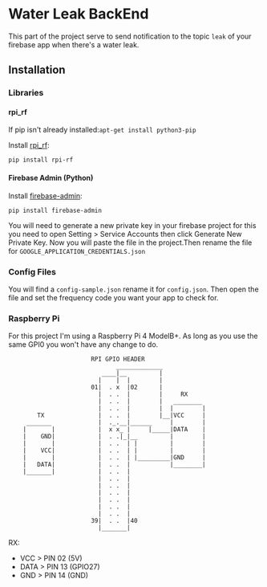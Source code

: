 # Water Leak BackEnd

This part of the project serve to send notification to the topic `leak` of your firebase app when there's a water leak.

## Installation

### Libraries

#### rpi_rf

If pip isn't already installed:`apt-get install python3-pip`

Install [rpi_rf](https://github.com/milaq/rpi-rf):

```
pip install rpi-rf
```

#### Firebase Admin (Python)

Install [firebase-admin](https://github.com/firebase/firebase-admin-python):

```
pip install firebase-admin
```

You will need to generate a new private key in your firebase project for this you need to open Setting > Service Accounts then click Generate New Private Key.
Now you will paste the file in the project.Then rename the file for `GOOGLE_APPLICATION_CREDENTIALS.json`

### Config Files

You will find a `config-sample.json` rename it for `config.json`. Then open the file and set the frequency code you want your app to check for.

### Raspberry Pi

For this project I'm using a Raspberry Pi 4 ModelB+. As long as you use the same GPI0 you won't have any change to do.

```
                       RPI GPIO HEADER
                              _____________
                          ____|__         |
                         |    |  |        |
                       01|  . x  |02      |
                         |  . .  |        |     RX
                         |  . .  |        |   ________
                         |  . .  |        |  |        |
        TX               |  . .  |        |__|VCC     |
     _______             |  ._.__|______     |        |
    |       |            |  x x_ |     |_____|DATA    |
    |    GND|            |  . .|_|__         |        |
    |       |            |  . .  | |         |        |
    |    VCC|            |  . .  | |         |        |
    |       |            |  . .  | |_________|GND     |
    |   DATA|            |  . .  |           |________|
    |_______|            |  . .  |
                         |  . .  |
                         |  . .  |
                         |  . .  |
                         |  . .  |
                         |  . .  |
                         |  . .  |
                       39|  . .  |40
                         |_______|
```

[comment]: <> (TX:)

[comment]: <> (GND > PIN XX &#40;GND&#41;)

[comment]: <> (VCC > PIN XX &#40;5V&#41;)

[comment]: <> (DATA > PIN XX &#40;GPIO17&#41;)

RX:

- VCC > PIN 02 (5V)
- DATA > PIN 13 (GPIO27)
- GND > PIN 14 (GND)
